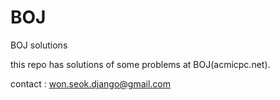 # BOJ
BOJ solutions

this repo has solutions of some problems at BOJ(acmicpc.net).

contact : won.seok.django@gmail.com
